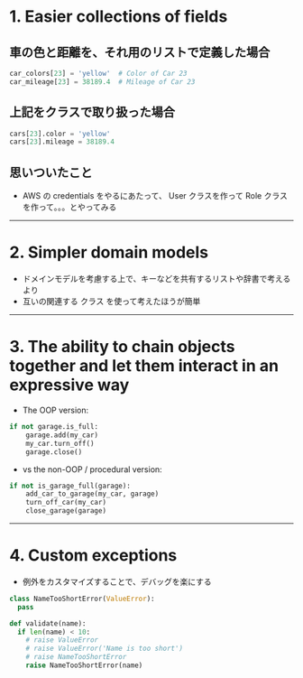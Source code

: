 # 1. Easier collections of fields

## 車の色と距離を、それ用のリストで定義した場合
```py
car_colors[23] = 'yellow'  # Color of Car 23
car_mileage[23] = 38189.4  # Mileage of Car 23
```

## 上記をクラスで取り扱った場合

```py
cars[23].color = 'yellow'
cars[23].mileage = 38189.4
```


## 思いついたこと

* AWS の credentials をやるにあたって、
User クラスを作って Role クラスを作って。。。とやってみる


-------------------------------------------------
# 2. Simpler domain models
* ドメインモデルを考慮する上で、キーなどを共有するリストや辞書で考えるより
* 互いの関連する クラス を使って考えたほうが簡単


-------------------------------------------------
# 3. The ability to chain objects together and let them interact in an expressive way

* The OOP version:

```py
if not garage.is_full:
    garage.add(my_car)
    my_car.turn_off()
    garage.close()
```

* vs the non-OOP / procedural version:

```py
if not is_garage_full(garage):
    add_car_to_garage(my_car, garage)
    turn_off_car(my_car)
    close_garage(garage)
```

-------------------------------------------------

# 4. Custom exceptions

* 例外をカスタマイズすることで、デバッグを楽にする

```py
class NameTooShortError(ValueError):
  pass

def validate(name):
  if len(name) < 10:
    # raise ValueError
    # raise ValueError('Name is too short')
    # raise NameTooShortError
    raise NameTooShortError(name)
```
